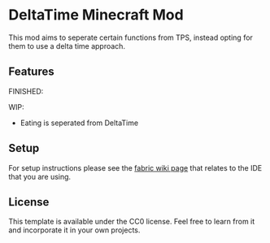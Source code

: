 # DeltaTime Minecraft Mod

This mod aims to seperate certain functions from TPS, instead opting for them to use a delta time approach.

## Features

FINISHED:

WIP:
- Eating is seperated from DeltaTime 

## Setup

For setup instructions please see the [fabric wiki page](https://fabricmc.net/wiki/tutorial:setup) that relates to the IDE that you are using.

## License

This template is available under the CC0 license. Feel free to learn from it and incorporate it in your own projects.
